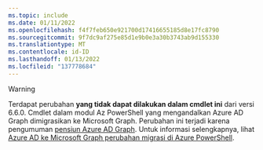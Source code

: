```yaml
---
ms.topic: include
ms.date: 01/11/2022
ms.openlocfilehash: f4f7feb650e921700d17416655185d8e17fc8790
ms.sourcegitcommit: 9f7dc9af275e85d1e9b0e3a30b3743ab9d155330
ms.translationtype: MT
ms.contentlocale: id-ID
ms.lasthandoff: 01/13/2022
ms.locfileid: "137778684"
---
```

> [!WARNING]
> Terdapat perubahan **yang tidak dapat dilakukan dalam cmdlet ini** dari versi 6.6.0. Cmdlet dalam modul Az PowerShell yang mengandalkan Azure AD Graph dimigrasikan ke Microsoft Graph. Perubahan ini terjadi karena pengumuman [pensiun Azure AD Graph](https://azure.microsoft.com/updates/update-your-apps-to-use-microsoft-graph-before-30-june-2022/).
> Untuk informasi selengkapnya, lihat [Azure AD ke Microsoft Graph perubahan migrasi di Azure PowerShell](/powershell/azure/azps-msgraph-migration-changes).
